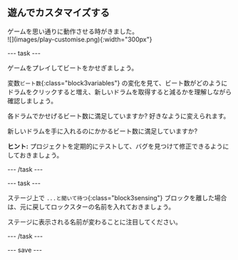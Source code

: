 ## 遊んでカスタマイズする

<div style="display: flex; flex-wrap: wrap">
<div style="flex-basis: 200px; flex-grow: 1; margin-right: 15px;">
ゲームを思い通りに動作させる時がきました。
</div>
<div>
![](images/play-customise.png){:width="300px"}
</div>
</div>

--- task ---

ゲームをプレイしてビートをかせぎましょう。

変数`ビート数`{:class="block3variables"} の変化を見て、ビート数がどのようにドラムをクリックすると増え、新しいドラムを取得すると減るかを理解しながら確認しましょう。

各ドラムでかせげるビート数に満足していますか? 好きなように変えられます。

新しいドラムを手に入れるのにかかるビート数に満足していますか?

**ヒント:** プロジェクトを定期的にテストして、バグを見つけて修正できるようにしておきましょう。

--- /task ---

--- task ---

ステージ上で `...と聞いて待つ`{:class="block3sensing"} ブロックを離した場合は、元に戻してロックスターの名前を入れておきましょう。

ステージに表示される名前が変わることに注目してください。

--- /task ---

--- save ---
